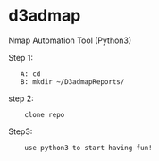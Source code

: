 # d3admap
Nmap Automation Tool (Python3)

Step 1: 
       
       A: cd 
       B: mkdir ~/D3admapReports/
        
step 2: 
        
        clone repo 
        
Step3: 
      
        use python3 to start having fun!
